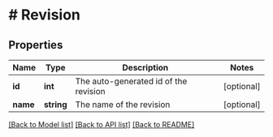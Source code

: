 # # Revision

## Properties

Name | Type | Description | Notes
------------ | ------------- | ------------- | -------------
**id** | **int** | The auto-generated id of the revision | [optional]
**name** | **string** | The name of the revision | [optional]

[[Back to Model list]](../../README.md#models) [[Back to API list]](../../README.md#endpoints) [[Back to README]](../../README.md)
